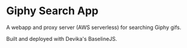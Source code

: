 # Giphy Search App

A webapp and proxy server (AWS serverless) for searching Giphy gifs.

Built and deployed with Devika's BaselineJS.
